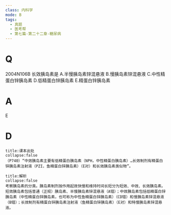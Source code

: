 ```yaml
---
class: 内科学
mode: B
tags:
  - 真题
  - 医考帮
  - 第七篇-第二十二章-糖尿病
---
```


# Q
2004N106B 长效胰岛素是
A.半慢胰岛素锌混悬液
B.慢胰岛素锌混悬液
C.中性精蛋白锌胰岛素
D.低精蛋白锌胰岛素
E.精蛋白锌胰岛素

# A
E
# D
```ad-note
title:课本出处
collapse:false
（P740）“中效胰岛素主要有低精蛋白胰岛素（NPH，中性精蛋白胰岛素）…长效制剂有精蛋白锌胰岛素注射液（PZI，鱼精蛋白锌胰岛素）（E对）和长效胰岛素类似物”。
```

```ad-summary
title:解析
collapse:false
考察胰岛素的分类。胰岛素制剂按作用起效快慢和维持时间长短分为短效、中效、长效胰岛素。短效胰岛素包括普通（正规）胰岛素、半慢胰岛素锌混悬液（A错）；中效胰岛素包括低精蛋白锌胰岛素（中性精蛋白锌胰岛素，也可称为中性鱼精蛋白锌胰岛素）（CD错）和慢胰岛素锌混悬液（B错）；长效制剂有精蛋白锌胰岛素注射液（鱼精蛋白锌胰岛素）（E对）和特慢胰岛素锌混悬液。
```

